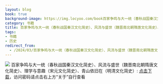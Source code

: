 ```yaml
---
layout: blog
book: true
background-image: https://img.locyoo.com/book百家争鸣与大一统（春秋战国秦汉文化简史）、风流与盛世（魏晋南北朝隋唐文化简史）、理学与意趣（宋元文化简史）、青山依旧在（明清文化简史）.jpg
category: 书籍
title: 百家争鸣与大一统（春秋战国秦汉文化简史）、风流与盛世（魏晋南北朝隋唐文化简史）、理学与意趣（宋元文化简史）、青山依旧在（明清文化简史）
tags:
- 书籍
- 历史
redirect_from:
  - /2024/03/百家争鸣与大一统（春秋战国秦汉文化简史）、风流与盛世（魏晋南北朝隋唐文化简史）、理学与意趣（宋元文化简史）、青山依旧在（明清文化简史）/
---
```

![](https://img.locyoo.com/book百家争鸣与大一统（春秋战国秦汉文化简史）、风流与盛世（魏晋南北朝隋唐文化简史）、理学与意趣（宋元文化简史）、青山依旧在（明清文化简史）.jpg)
百家争鸣与大一统（春秋战国秦汉文化简史）、风流与盛世（魏晋南北朝隋唐文化简史）、理学与意趣（宋元文化简史）、青山依旧在（明清文化简史）: <a name = "ref1" href="https://url18.ctfile.com/f/50983618-1253396599-289b66?p=3619">点击下载</a>，访问密码请点击右上方“关于”自行查看